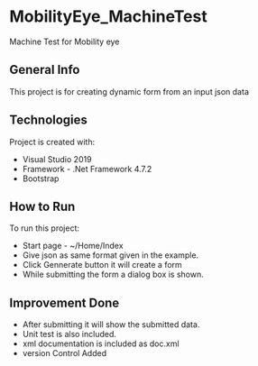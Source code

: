 # MobilityEye_MachineTest
Machine Test for Mobility eye

## General Info
This project is for creating dynamic form from an input json data

## Technologies
Project is created with:
* Visual Studio 2019
* Framework - .Net Framework 4.7.2
* Bootstrap

## How to Run
To run this project:
* Start page - ~/Home/Index
* Give json as same format given in the example.
* Click Gennerate button it will create a form
* While submitting the form a dialog box is shown.

## Improvement Done
* After submitting it will show the submitted data.
* Unit test is also included.
* xml documentation is included as doc.xml
* version Control Added
